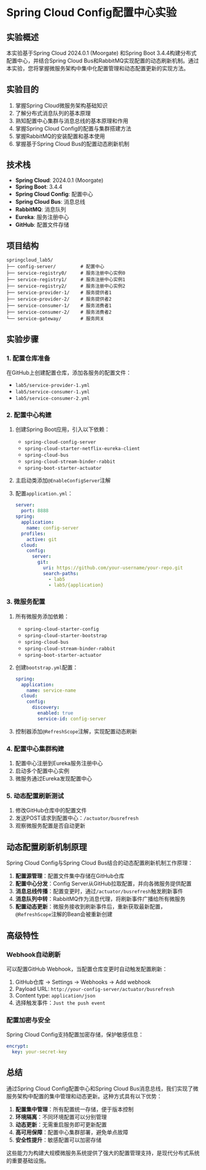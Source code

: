 # Spring Cloud Config配置中心实验

## 实验概述

本实验基于Spring Cloud 2024.0.1 (Moorgate) 和Spring Boot 3.4.4构建分布式配置中心，并结合Spring Cloud Bus和RabbitMQ实现配置的动态刷新机制。通过本实验，您将掌握微服务架构中集中化配置管理和动态配置更新的实现方法。

## 实验目的

1. 掌握Spring Cloud微服务架构基础知识
2. 了解分布式消息队列的基本原理
3. 熟知配置中心集群与消息总线的基本原理和作用
4. 掌握Spring Cloud Config的配置与集群搭建方法
5. 掌握RabbitMQ的安装配置和基本使用
6. 掌握基于Spring Cloud Bus的配置动态刷新机制

## 技术栈

- **Spring Cloud**: 2024.0.1 (Moorgate)
- **Spring Boot**: 3.4.4
- **Spring Cloud Config**: 配置中心
- **Spring Cloud Bus**: 消息总线
- **RabbitMQ**: 消息队列
- **Eureka**: 服务注册中心
- **GitHub**: 配置文件存储

## 项目结构

```
springcloud_lab5/
├── config-server/         # 配置中心
├── service-registry0/     # 服务注册中心实例0
├── service-registry1/     # 服务注册中心实例1
├── service-registry2/     # 服务注册中心实例2
├── service-provider-1/    # 服务提供者1
├── service-provider-2/    # 服务提供者2
├── service-consumer-1/    # 服务消费者1
├── service-consumer-2/    # 服务消费者2
└── service-gateway/       # 服务网关
```

## 实验步骤

### 1. 配置仓库准备

在GitHub上创建配置仓库，添加各服务的配置文件：
- `lab5/service-provider-1.yml`
- `lab5/service-consumer-1.yml`
- `lab5/service-consumer-2.yml`

### 2. 配置中心构建

1. 创建Spring Boot应用，引入以下依赖：
   - `spring-cloud-config-server`
   - `spring-cloud-starter-netflix-eureka-client`
   - `spring-cloud-bus`
   - `spring-cloud-stream-binder-rabbit`
   - `spring-boot-starter-actuator`

2. 主启动类添加`@EnableConfigServer`注解

3. 配置`application.yml`：
   ```yaml
   server:
     port: 8888
   spring:
     application:
       name: config-server
     profiles:
       active: git
     cloud:
       config:
         server:
           git:
             uri: https://github.com/your-username/your-repo.git
             search-paths:
               - lab5
               - lab5/{application}
   ```

### 3. 微服务配置

1. 所有微服务添加依赖：
   - `spring-cloud-starter-config`
   - `spring-cloud-starter-bootstrap`
   - `spring-cloud-bus`
   - `spring-cloud-stream-binder-rabbit`
   - `spring-boot-starter-actuator`

2. 创建`bootstrap.yml`配置：
   ```yaml
   spring:
     application:
       name: service-name
     cloud:
       config:
         discovery:
           enabled: true
           service-id: config-server
   ```

3. 控制器添加`@RefreshScope`注解，实现配置动态刷新

### 4. 配置中心集群构建

1. 配置中心注册到Eureka服务注册中心
2. 启动多个配置中心实例
3. 微服务通过Eureka发现配置中心

### 5. 动态配置刷新测试

1. 修改GitHub仓库中的配置文件
2. 发送POST请求到配置中心：`/actuator/busrefresh`
3. 观察微服务配置是否自动更新

## 动态配置刷新机制原理

Spring Cloud Config与Spring Cloud Bus结合的动态配置刷新机制工作原理：

1. **配置源管理**：配置文件集中存储在GitHub仓库
2. **配置中心分发**：Config Server从GitHub拉取配置，并向各微服务提供配置
3. **消息总线传播**：配置变更时，通过`/actuator/busrefresh`触发刷新事件
4. **消息队列中转**：RabbitMQ作为消息代理，将刷新事件广播给所有微服务
5. **配置动态更新**：微服务接收到刷新事件后，重新获取最新配置，`@RefreshScope`注解的Bean会被重新创建

## 高级特性

### Webhook自动刷新

可以配置GitHub Webhook，当配置仓库变更时自动触发配置刷新：
1. GitHub仓库 → Settings → Webhooks → Add webhook
2. Payload URL: `http://your-config-server/actuator/busrefresh`
3. Content type: `application/json`
4. 选择触发事件：`Just the push event`

### 配置加密与安全

Spring Cloud Config支持配置加密存储，保护敏感信息：
```yaml
encrypt:
  key: your-secret-key
```

## 总结

通过Spring Cloud Config配置中心和Spring Cloud Bus消息总线，我们实现了微服务架构中配置的集中管理和动态更新。这种方式具有以下优势：

1. **配置集中管理**：所有配置统一存储，便于版本控制
2. **环境隔离**：不同环境配置可以分别管理
3. **动态更新**：无需重启服务即可更新配置
4. **高可用保障**：配置中心集群部署，避免单点故障
5. **安全性提升**：敏感配置可以加密存储

这些能力为构建大规模微服务系统提供了强大的配置管理支持，是现代分布式系统的重要基础设施。 